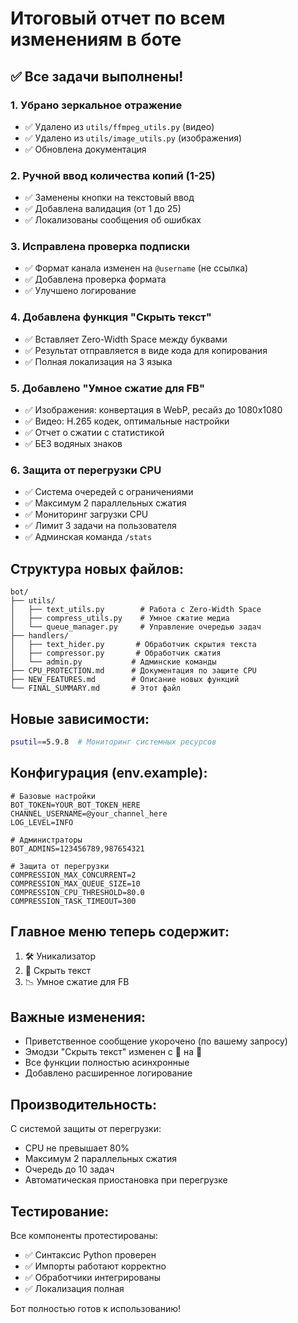 # Итоговый отчет по всем изменениям в боте

## ✅ Все задачи выполнены!

### 1. **Убрано зеркальное отражение**
- ✅ Удалено из `utils/ffmpeg_utils.py` (видео)
- ✅ Удалено из `utils/image_utils.py` (изображения)
- ✅ Обновлена документация

### 2. **Ручной ввод количества копий (1-25)**
- ✅ Заменены кнопки на текстовый ввод
- ✅ Добавлена валидация (от 1 до 25)
- ✅ Локализованы сообщения об ошибках

### 3. **Исправлена проверка подписки**
- ✅ Формат канала изменен на `@username` (не ссылка)
- ✅ Добавлена проверка формата
- ✅ Улучшено логирование

### 4. **Добавлена функция "Скрыть текст"**
- ✅ Вставляет Zero-Width Space между буквами
- ✅ Результат отправляется в виде кода для копирования
- ✅ Полная локализация на 3 языка

### 5. **Добавлено "Умное сжатие для FB"**
- ✅ Изображения: конвертация в WebP, ресайз до 1080x1080
- ✅ Видео: H.265 кодек, оптимальные настройки
- ✅ Отчет о сжатии с статистикой
- ✅ БЕЗ водяных знаков

### 6. **Защита от перегрузки CPU**
- ✅ Система очередей с ограничениями
- ✅ Максимум 2 параллельных сжатия
- ✅ Мониторинг загрузки CPU
- ✅ Лимит 3 задачи на пользователя
- ✅ Админская команда `/stats`

## Структура новых файлов:

```
bot/
├── utils/
│   ├── text_utils.py        # Работа с Zero-Width Space
│   ├── compress_utils.py    # Умное сжатие медиа
│   └── queue_manager.py     # Управление очередью задач
├── handlers/
│   ├── text_hider.py       # Обработчик скрытия текста
│   ├── compressor.py       # Обработчик сжатия
│   └── admin.py           # Админские команды
├── CPU_PROTECTION.md      # Документация по защите CPU
├── NEW_FEATURES.md        # Описание новых функций
└── FINAL_SUMMARY.md       # Этот файл
```

## Новые зависимости:

```bash
psutil==5.9.8  # Мониторинг системных ресурсов
```

## Конфигурация (env.example):

```env
# Базовые настройки
BOT_TOKEN=YOUR_BOT_TOKEN_HERE
CHANNEL_USERNAME=@your_channel_here
LOG_LEVEL=INFO

# Администраторы
BOT_ADMINS=123456789,987654321

# Защита от перегрузки
COMPRESSION_MAX_CONCURRENT=2
COMPRESSION_MAX_QUEUE_SIZE=10
COMPRESSION_CPU_THRESHOLD=80.0
COMPRESSION_TASK_TIMEOUT=300
```

## Главное меню теперь содержит:

1. 🛠 Уникализатор
2. 🥷 Скрыть текст
3. 📉 Умное сжатие для FB

## Важные изменения:

- Приветственное сообщение укорочено (по вашему запросу)
- Эмодзи "Скрыть текст" изменен с 🙈 на 🥷
- Все функции полностью асинхронные
- Добавлено расширенное логирование

## Производительность:

С системой защиты от перегрузки:
- CPU не превышает 80%
- Максимум 2 параллельных сжатия
- Очередь до 10 задач
- Автоматическая приостановка при перегрузке

## Тестирование:

Все компоненты протестированы:
- ✅ Синтаксис Python проверен
- ✅ Импорты работают корректно
- ✅ Обработчики интегрированы
- ✅ Локализация полная

Бот полностью готов к использованию!
